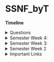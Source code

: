 # SSNF_byT
**Timeline** <br />
<details>
<summary>Questions</summary>
<br>

- [ ] In make_samples, sample3 and sample4, why is the data "perfect" Gaussian while MC is not. Goal is to model parameters of MC such that it nicely fits the data?
- [ ] In make_samples, there is a MC algorithm introduced. This one is without specifically using flows right? Does this part have any other functionality for later usage? We store the weights in the dataframe as well.
    
</details>

<details>
<summary>Semester Week 4:</summary>
<br/>

- [ ] Finish Zuko vs. nflows. (Keep it simple).

</details>

<details>
<summary>Semester Week 3:</summary>
<br/>

Look into differences between [nflows](https://github.com/bayesiains/nflows) and [Zuko](https://github.com/francois-rozet/zuko) libraries.
- [ ] Create/ Define metric how to compare them on test samples.
- [ ] Draw conclusion
</details>

<details>
<summary>Semester Week 2</summary>
<br>
    
Study ETH Course until Week 7 normalizing flows. [Link to lecture](https://ait.ethz.ch/teaching/courses/2023-ss-machine-perception): <br />
- [x] Week 1
- [x] Week 2
- [ ] Week 3
- [ ] Week 4
- [ ] Week 5
- [ ] Week 6
- [x] Week 7

- [ ] Finish implementing and understanding of the following jupyter notebooks: (fff_study.ipynb and make_samples.ipynb)
</details>

<details>
<summary>Important Links</summary>
<br>

- Normalizing flows in general:
    - [1] repo containing link to the main resources, regularly updated (most of the stuff I mention in what follows is reported here as well)
    - [2] a presentation that Davide did at an ETH group meeting, with stuff from the papers already pre-digested (quite similar to the one you linked)
    - [3] interesting introductory paper 
    - [4] another interesting interesting introductory paper
    - [5] main paper about Neural Spline Flows, which is the main kind of transform used in what I've done so far
- Flows4Flows (i.e. the method I'm trying to tune to perform the corrections):
    - [6] paper
    - [7] gh repo
- CQR (i.e. the method already in place and that we're trying to "upgrade" using NFs)
    - [8] Higgs -> gamma gamma differential cross sections paper, see 4.2.1
- Code
    - [9] main repo where I've been implementing the procedure (there are multiple branches due to the different attempts - don't worry too much about it now since it will require deeper explanation)
    - [10] package containing the flows we're using now 
    - [11] another package that we might investigate

On top of this, I will soon add to a repo some small prototypes that I have used here and there to study the problem without using the full setup - which are probably the best place where to start.
Of course I will explain most of this in much better detail when we will start.

Cheers,
Massimiliano

[1] https://github.com/janosh/awesome-normalizing-flows <br />
[2] https://indico.cern.ch/event/1249252/contributions/5248861/attachments/2584931/4459247/23_01_20%20-%20MEMFlow%20project.pdf <br />
[3] https://arxiv.org/pdf/1912.02762.pdf <br />
[4] https://arxiv.org/pdf/1908.09257.pdf <br />
[5] https://arxiv.org/pdf/1906.04032.pdf <br />
[6] https://arxiv.org/pdf/2211.02487.pdf <br />
[7] https://github.com/jraine/flows4flows <br />
[8] https://arxiv.org/abs/2208.12279 <br />
[9] https://github.com/maxgalli/ShowerShapesNormalizingFlow <br />
[10] https://github.com/bayesiains/nflows <br />
[11] https://github.com/francois-rozet/zuko.git <br />
</details>
